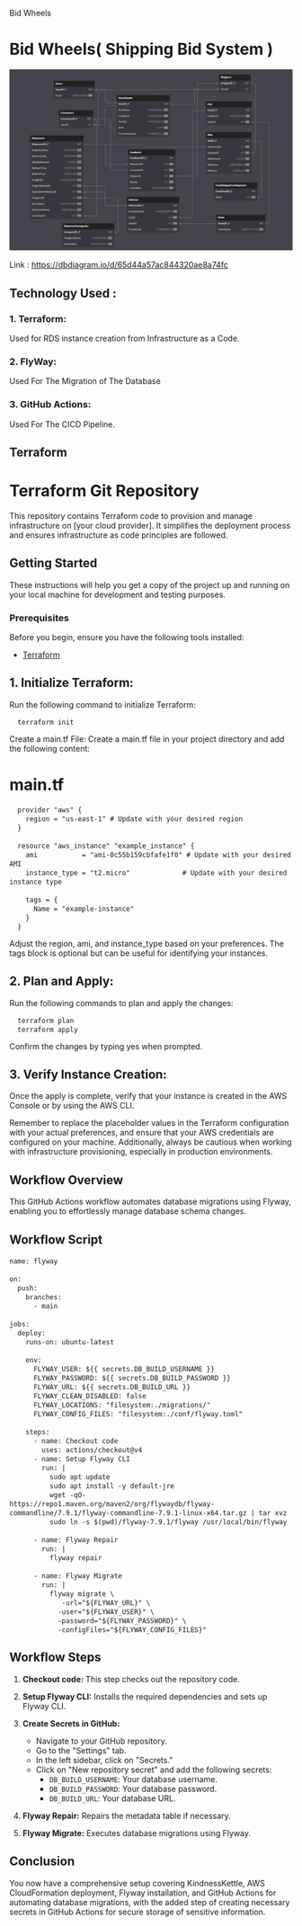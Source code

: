 Bid Wheels<h1>Bid Wheels( Shipping Bid System )</h1>

![img](https://github.com/Parthvaghela8/BidWheels/blob/main/image%20(1).png)

Link : https://dbdiagram.io/d/65d44a57ac844320ae8a74fc

<h2>Technology Used : </h2>

   <h3> 1. Terraform:   </h3>
            Used for RDS instance creation from Infrastructure as a Code.
    
   <h3> 2. FlyWay:   </h3>
            Used For The Migration of The Database

    
   <h3> 3. GitHub Actions:   </h3>
            Used For The CICD Pipeline.


<h2>Terraform</h2>

# Terraform Git Repository

This repository contains Terraform code to provision and manage infrastructure on [your cloud provider]. It simplifies the deployment process and ensures infrastructure as code principles are followed.

## Getting Started

These instructions will help you get a copy of the project up and running on your local machine for development and testing purposes.

### Prerequisites

Before you begin, ensure you have the following tools installed:

- [Terraform](https://www.terraform.io/downloads.html)



<h2>1.  Initialize Terraform:</h2>
Run the following command to initialize Terraform:


      terraform init
Create a main.tf File:
Create a main.tf file in your project directory and add the following content:


# main.tf

      provider "aws" {
        region = "us-east-1" # Update with your desired region
      }

      resource "aws_instance" "example_instance" {
        ami           = "ami-0c55b159cbfafe1f0" # Update with your desired AMI
        instance_type = "t2.micro"             # Update with your desired instance type

        tags = {
          Name = "example-instance"
        }
      }
Adjust the region, ami, and instance_type based on your preferences. The tags block is optional but can be useful for identifying your instances.

<h2>2.  Plan and Apply:</h2>
Run the following commands to plan and apply the changes:


      terraform plan
      terraform apply
Confirm the changes by typing yes when prompted.

<h2>3. Verify Instance Creation:</h2>
Once the apply is complete, verify that your instance is created in the AWS Console or by using the AWS CLI.


Remember to replace the placeholder values in the Terraform configuration with your actual preferences, and ensure that your AWS credentials are configured on your machine.
 Additionally, always be cautious when working with infrastructure provisioning, especially in production environments.

## Workflow Overview
 
This GitHub Actions workflow automates database migrations using Flyway, enabling you to effortlessly manage database schema changes.
 
## Workflow Script
 
```
name: flyway
 
on:
  push:
    branches:
      - main
 
jobs:
  deploy:
    runs-on: ubuntu-latest
 
    env:
      FLYWAY_USER: ${{ secrets.DB_BUILD_USERNAME }}
      FLYWAY_PASSWORD: ${{ secrets.DB_BUILD_PASSWORD }}
      FLYWAY_URL: ${{ secrets.DB_BUILD_URL }}
      FLYWAY_CLEAN_DISABLED: false
      FLYWAY_LOCATIONS: "filesystem:./migrations/"
      FLYWAY_CONFIG_FILES: "filesystem:./conf/flyway.toml"
 
    steps:
      - name: Checkout code
        uses: actions/checkout@v4
      - name: Setup Flyway CLI
        run: |
          sudo apt update
          sudo apt install -y default-jre
          wget -qO- https://repo1.maven.org/maven2/org/flywaydb/flyway-commandline/7.9.1/flyway-commandline-7.9.1-linux-x64.tar.gz | tar xvz
          sudo ln -s $(pwd)/flyway-7.9.1/flyway /usr/local/bin/flyway
 
      - name: Flyway Repair
        run: |
          flyway repair

      - name: Flyway Migrate
        run: |
          flyway migrate \
             -url="${FLYWAY_URL}" \
            -user="${FLYWAY_USER}" \
            -password="${FLYWAY_PASSWORD}" \
            -configFiles="${FLYWAY_CONFIG_FILES}"
```
 
## Workflow Steps
 
1. **Checkout code:** This step checks out the repository code.
 
2. **Setup Flyway CLI:** Installs the required dependencies and sets up Flyway CLI.
 
3. **Create Secrets in GitHub:**
   - Navigate to your GitHub repository.
   - Go to the "Settings" tab.
   - In the left sidebar, click on "Secrets."
   - Click on "New repository secret" and add the following secrets:
      - `DB_BUILD_USERNAME`: Your database username.
      - `DB_BUILD_PASSWORD`: Your database password.
      - `DB_BUILD_URL`: Your database URL.
 
4. **Flyway Repair:** Repairs the metadata table if necessary.
 
5. **Flyway Migrate:** Executes database migrations using Flyway.
 
## Conclusion
 
You now have a comprehensive setup covering KindnessKettle, AWS CloudFormation deployment, Flyway installation, and GitHub Actions for automating database migrations, with the added step of creating necessary secrets in GitHub Actions for secure storage of sensitive information.


